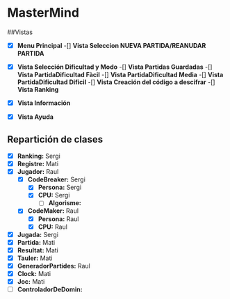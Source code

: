 # MasterMind

##Vistas
-[x] **Menu Principal**
-[] **Vista Seleccion NUEVA PARTIDA/REANUDAR PARTIDA**
-[x] **Vista Selección Dificultad y Modo**
-[] **Vista Partidas Guardadas**
-[] **Vista PartidaDificultad Fàcil**
-[] **Vista PartidaDificultad Media**
-[] **Vista PartidaDificultad Dificil**
-[] **Vista Creación del código a descifrar** 
-[] **Vista Ranking**
-[x] **Vista Información**
-[x] **Vista Ayuda**





## Repartición de clases
- [x] **Ranking:** Sergi
- [x] **Registre:** Mati
- [x] **Jugador:** Raul
  - [x] **CodeBreaker:** Sergi
    - [x] **Persona:** Sergi
    - [x] **CPU:** Sergi
      - [ ] **Algorisme:** 
  - [x] **CodeMaker:** Raul
    - [x] **Persona:** Raul
    - [x] **CPU:** Raul
- [x] **Jugada:** Sergi
- [x] **Partida:** Mati
- [x] **Resultat:** Mati
- [x] **Tauler:** Mati
- [x] **GeneradorPartides:** Raul
- [x] **Clock:** Mati
- [x] **Joc:** Mati
- [ ] **ControladorDeDomin:**
